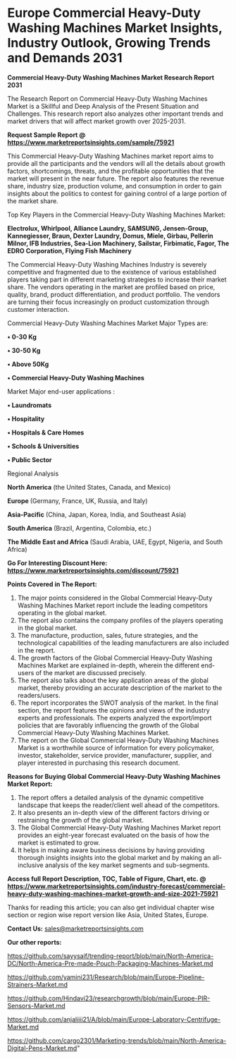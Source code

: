  # Europe Commercial Heavy-Duty Washing Machines Market Insights, Industry Outlook, Growing Trends and Demands 2031

<strong>Commercial Heavy-Duty Washing Machines Market Research Report 2031</strong>

The Research Report on Commercial Heavy-Duty Washing Machines Market is a Skillful and Deep Analysis of the Present Situation and Challenges. This research report also analyzes other important trends and market drivers that will affect market growth over 2025-2031.

<strong>Request Sample Report @ <a href=https://www.marketreportsinsights.com/sample/75921>https://www.marketreportsinsights.com/sample/75921</a></strong>

This Commercial Heavy-Duty Washing Machines market report aims to provide all the participants and the vendors will all the details about growth factors, shortcomings, threats, and the profitable opportunities that the market will present in the near future. The report also features the revenue share, industry size, production volume, and consumption in order to gain insights about the politics to contest for gaining control of a large portion of the market share.

Top Key Players in the Commercial Heavy-Duty Washing Machines Market:

<strong>Electrolux, Whirlpool, Alliance Laundry, SAMSUNG, Jensen-Group, Kannegiesser, Braun, Dexter Laundry, Domus, Miele, Girbau, Pellerin Milnor, IFB Industries, Sea-Lion Machinery, Sailstar, Firbimatic, Fagor, The EDRO Corporation, Flying Fish Machinery</strong>

The Commercial Heavy-Duty Washing Machines Industry is severely competitive and fragmented due to the existence of various established players taking part in different marketing strategies to increase their market share. The vendors operating in the market are profiled based on price, quality, brand, product differentiation, and product portfolio. The vendors are turning their focus increasingly on product customization through customer interaction.

Commercial Heavy-Duty Washing Machines Market Major Types are:

<strong>• 0-30 Kg

• 30-50 Kg

• Above 50Kg

• Commercial Heavy-Duty Washing Machines</strong>

Market Major end-user applications :

<strong>• Laundromats

• Hospitality

• Hospitals & Care Homes

• Schools & Universities

• Public Sector</strong>

Regional Analysis

</u><strong><b>North America</b></strong> (the United States, Canada, and Mexico)

<strong><b>Europe </b></strong>(Germany, France, UK, Russia, and Italy)

<strong><b>Asia-Pacific</b></strong> (China, Japan, Korea, India, and Southeast Asia)

<strong><b>South America</b></strong> (Brazil, Argentina, Colombia, etc.)

<strong><b>The Middle East and Africa</b></strong> (Saudi Arabia, UAE, Egypt, Nigeria, and South Africa)

<strong>Go For Interesting Discount Here: <a href=https://www.marketreportsinsights.com/discount/75921>https://www.marketreportsinsights.com/discount/75921</a></strong>

<strong>Points Covered in The Report:</strong>
<ol>
  <li>The major points considered in the Global Commercial Heavy-Duty Washing Machines Market report include the leading competitors operating in the global market.</li>
  <li>The report also contains the company profiles of the players operating in the global market.</li>
  <li>The manufacture, production, sales, future strategies, and the technological capabilities of the leading manufacturers are also included in the report.</li>
  <li>The growth factors of the Global Commercial Heavy-Duty Washing Machines Market are explained in-depth, wherein the different end-users of the market are discussed precisely.</li>
  <li>The report also talks about the key application areas of the global market, thereby providing an accurate description of the market to the readers/users.</li>
  <li>The report incorporates the SWOT analysis of the market. In the final section, the report features the opinions and views of the industry experts and professionals. The experts analyzed the export/import policies that are favorably influencing the growth of the Global Commercial Heavy-Duty Washing Machines Market.</li>
  <li>The report on the Global Commercial Heavy-Duty Washing Machines Market is a worthwhile source of information for every policymaker, investor, stakeholder, service provider, manufacturer, supplier, and player interested in purchasing this research document.</li>
</ol>
<strong>Reasons for Buying Global Commercial Heavy-Duty Washing Machines Market Report:</strong>

<ol>
  <li>The report offers a detailed analysis of the dynamic competitive landscape that keeps the reader/client well ahead of the competitors.</li>
  <li>It also presents an in-depth view of the different factors driving or restraining the growth of the global market.</li>
  <li>The Global Commercial Heavy-Duty Washing Machines Market report provides an eight-year forecast evaluated on the basis of how the market is estimated to grow.</li>
  <li>It helps in making aware business decisions by having providing thorough insights insights into the global market and by making an all-inclusive analysis of the key market segments and sub-segments.</li>
</ol>
<strong>Access full Report Description, TOC, Table of Figure, Chart, etc. @ <a href=https://www.marketreportsinsights.com/industry-forecast/commercial-heavy-duty-washing-machines-market-growth-and-size-2021-75921>https://www.marketreportsinsights.com/industry-forecast/commercial-heavy-duty-washing-machines-market-growth-and-size-2021-75921</a></strong>


Thanks for reading this article; you can also get individual chapter wise section or region wise report version like Asia, United States, Europe.

<strong>Contact Us:</strong>
sales@marketreportsinsights.com

<strong>Our other reports:</strong>

<a href=https://github.com/sayysaif/trending-report/blob/main/North-America-DC/North-America-Pre-made-Pouch-Packaging-Machines-Market.md>https://github.com/sayysaif/trending-report/blob/main/North-America-DC/North-America-Pre-made-Pouch-Packaging-Machines-Market.md</a>

<a href=https://github.com/yamini231/Research/blob/main/Europe-Pipeline-Strainers-Market.md>https://github.com/yamini231/Research/blob/main/Europe-Pipeline-Strainers-Market.md</a>

<a href=https://github.com/Hindavi23/researchgrowth/blob/main/Europe-PIR-Sensors-Market.md>https://github.com/Hindavi23/researchgrowth/blob/main/Europe-PIR-Sensors-Market.md</a>

<a href=https://github.com/anjaliiii21/A/blob/main/Europe-Laboratory-Centrifuge-Market.md>https://github.com/anjaliiii21/A/blob/main/Europe-Laboratory-Centrifuge-Market.md</a>

<a href=https://github.com/cargo2301/Marketing-trends/blob/main/North-America-Digital-Pens-Market.md>https://github.com/cargo2301/Marketing-trends/blob/main/North-America-Digital-Pens-Market.md</a>"
